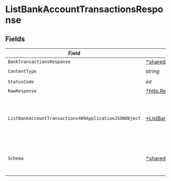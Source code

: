 # ListBankAccountTransactionsResponse


## Fields

| Field                                                                                                                      | Type                                                                                                                       | Required                                                                                                                   | Description                                                                                                                |
| -------------------------------------------------------------------------------------------------------------------------- | -------------------------------------------------------------------------------------------------------------------------- | -------------------------------------------------------------------------------------------------------------------------- | -------------------------------------------------------------------------------------------------------------------------- |
| `BankTransactionsResponse`                                                                                                 | [*shared.BankTransactionsResponse](../../models/shared/banktransactionsresponse.md)                                        | :heavy_minus_sign:                                                                                                         | Success                                                                                                                    |
| `ContentType`                                                                                                              | *string*                                                                                                                   | :heavy_check_mark:                                                                                                         | N/A                                                                                                                        |
| `StatusCode`                                                                                                               | *int*                                                                                                                      | :heavy_check_mark:                                                                                                         | N/A                                                                                                                        |
| `RawResponse`                                                                                                              | [*http.Response](https://pkg.go.dev/net/http#Response)                                                                     | :heavy_minus_sign:                                                                                                         | N/A                                                                                                                        |
| `ListBankAccountTransactions409ApplicationJSONObject`                                                                      | [*ListBankAccountTransactions409ApplicationJSON](../../models/operations/listbankaccounttransactions409applicationjson.md) | :heavy_minus_sign:                                                                                                         | The data type's dataset has not been requested or is still syncing.                                                        |
| `Schema`                                                                                                                   | [*shared.Schema](../../models/shared/schema.md)                                                                            | :heavy_minus_sign:                                                                                                         | Your `query` parameter was not correctly formed                                                                            |
